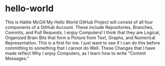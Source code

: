 # hello-world
This is Hattie McGill
My Hello World GitHub Project will consist of all four components of a GitHub Account. These include Repositories, Branches, Commits, and Pull Requests.
I enjoy Computers! I think that they are Logical, Organized Brain Bits that form a Picture from Text, Graphs, and Numerical Representation. 
This is a first for me. 
I just want to see if I can do this before committing to something that I cannot do Well.
These Changes that I have made reflect Why I enjoy Computers, as I learn how to write "Commit Messages." 
